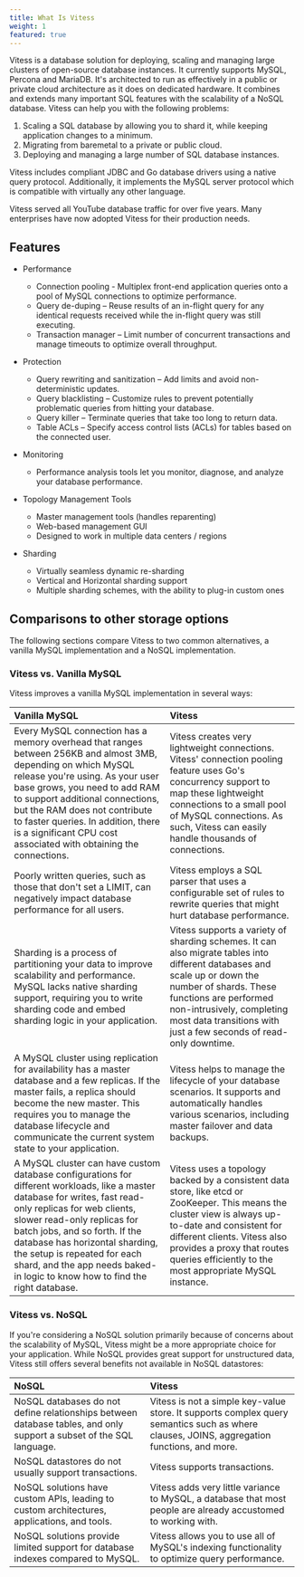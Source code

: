 ```yaml
---
title: What Is Vitess
weight: 1
featured: true
---
```


Vitess is a database solution for deploying, scaling and managing large clusters of open-source database instances. It currently supports MySQL, Percona and MariaDB. It's architected to run as effectively in a public or private cloud architecture as it does on dedicated hardware. It combines and extends many important SQL features with the scalability of a NoSQL database. Vitess can help you with the following problems:

1. Scaling a SQL database by allowing you to shard it, while keeping application changes to a minimum.
2. Migrating from baremetal to a private or public cloud.
3. Deploying and managing a large number of SQL database instances.

Vitess includes compliant JDBC and Go database drivers using a native query protocol. Additionally, it implements the MySQL server protocol which is compatible with virtually any other language.

Vitess served all YouTube database traffic for over five years. Many enterprises have now adopted Vitess for their production needs.

## Features

* Performance
    - Connection pooling - Multiplex front-end application queries onto a pool of MySQL connections to optimize performance.
    - Query de-duping – Reuse results of an in-flight query for any identical requests received while the in-flight query was still executing.
    - Transaction manager – Limit number of concurrent transactions and manage timeouts to optimize overall throughput.

* Protection
    - Query rewriting and sanitization – Add limits and avoid non-deterministic updates.
    - Query blacklisting – Customize rules to prevent potentially problematic queries from hitting your database.
    - Query killer – Terminate queries that take too long to return data.
    - Table ACLs – Specify access control lists (ACLs) for tables based on the connected user.

* Monitoring
    - Performance analysis tools let you monitor, diagnose, and analyze your database performance.

* Topology Management Tools
    - Master management tools (handles reparenting)
    - Web-based management GUI
    - Designed to work in multiple data centers / regions

* Sharding
    - Virtually seamless dynamic re-sharding
    - Vertical and Horizontal sharding support
    - Multiple sharding schemes, with the ability to plug-in custom ones

## Comparisons to other storage options

The following sections compare Vitess to two common alternatives, a vanilla MySQL implementation and a NoSQL implementation.

### Vitess vs. Vanilla MySQL

Vitess improves a vanilla MySQL implementation in several ways:

| Vanilla MySQL | Vitess |
|:--|:--|
| Every MySQL connection has a memory overhead that ranges between 256KB  and almost 3MB, depending on which MySQL release you're using. As your  user base grows, you need to add RAM to support additional connections,  but the RAM does not contribute to faster queries. In addition, there is  a significant CPU cost associated with obtaining the connections.              | Vitess creates very lightweight connections.  Vitess' connection pooling feature uses Go's concurrency support to map  these lightweight connections to a small pool of MySQL connections. As  such, Vitess can easily handle thousands of connections.     |
| Poorly written queries, such as those that don't set a LIMIT, can negatively impact database performance for all users.                                                                                                                                                                                                                                                           | Vitess employs a SQL parser that uses a configurable set of rules to rewrite queries that might hurt database performance.                                                                                                                                                       |
| Sharding is a process of partitioning your data to improve scalability  and performance. MySQL lacks native sharding support, requiring you to  write sharding code and embed sharding logic in your application.                                                                                                                                                                 | Vitess supports a variety of sharding schemes. It can also migrate  tables into different databases and scale up or down the number of  shards. These functions are performed non-intrusively, completing most  data transitions with just a few seconds of read-only downtime.  |
| A MySQL cluster using replication for availability has a master database  and a few replicas. If the master fails, a replica should become the  new master. This requires you to manage the database lifecycle and  communicate the current system state to your application.                                                                                                     | Vitess helps to manage the lifecycle of your database scenarios. It  supports and automatically handles various scenarios, including master  failover and data backups.                                                                                                          |
| A MySQL cluster can have custom database configurations for different  workloads, like a master database for writes, fast read-only replicas  for web clients, slower read-only replicas for batch jobs, and so forth.  If the database has horizontal sharding, the setup is repeated for each  shard, and the app needs baked-in logic to know how to find the right  database. | Vitess uses a topology backed by a consistent data store, like etcd or  ZooKeeper. This means the cluster view is always up-to-date and  consistent for different clients. Vitess also provides a proxy that  routes queries efficiently to the most appropriate MySQL instance. |


### Vitess vs. NoSQL

If you're considering a NoSQL solution primarily because of concerns about the scalability of MySQL, Vitess might be a more appropriate choice for your application. While NoSQL provides great support for unstructured data, Vitess still offers several benefits not available in NoSQL datastores:

| NoSQL | Vitess |
|:--|:--|
| NoSQL databases do not define relationships between database tables, and only support a subset of the SQL language. | Vitess is not a simple key-value store. It supports complex query semantics such as where clauses, JOINS, aggregation functions, and more.  |
| NoSQL datastores do not usually support transactions.                                                               | Vitess supports transactions.                                                                                                               |
| NoSQL solutions have custom APIs, leading to custom architectures, applications, and tools.                         | Vitess adds very little variance to MySQL, a database that most people are already accustomed to working with.                              |
| NoSQL solutions provide limited support for database indexes compared to MySQL.                                     | Vitess allows you to use all of MySQL's indexing functionality to optimize query performance.                                               |
